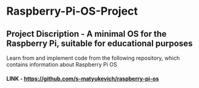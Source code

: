 # Raspberry-Pi-OS-Project

##  Project Discription - A minimal OS for the Raspberry Pi, suitable for educational purposes

Learn from and implement code from the following repository, which contains information about Raspberry Pi OS
#### LINK - https://github.com/s-matyukevich/raspberry-pi-os
